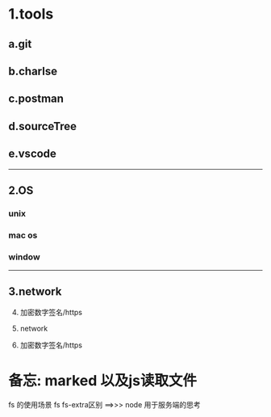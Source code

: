 # 1.tools
## a.git
## b.charlse
## c.postman
## d.sourceTree
## e.vscode
---
## 2.OS
### unix
### mac os
### window
---
## 3.network
4. 加密数字签名/https

3. network
4. 加密数字签名/https

# 备忘: marked 以及js读取文件
fs 的使用场景
fs fs-extra区别 ==>>>
node 用于服务端的思考